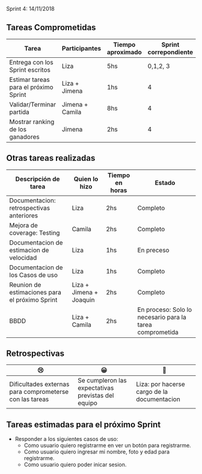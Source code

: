 Sprint 4: 14/11/2018

## Tareas Comprometidas

|  Tarea | Participantes | Tiempo aproximado | Sprint correpondiente | Estado |
|  ------ | ------ | ------ | ------ | ------ |
| Entrega con los Sprint escritos | Liza | 5hs | 0,1,2, 3 | Completo |
| Estimar tareas para el próximo Sprint | Liza + Jimena | 1hs | 4 | Completo |
| Validar/Terminar partida | Jimena + Camila | 8hs | 4 | Completo |
| Mostrar ranking de los ganadores | Jimena | 2hs | 4 | Completo |

## Otras tareas realizadas

| Descripción de tarea | Quien lo hizo | Tiempo en horas | Estado |
| ------ | ------ | ------ | ------ |
| Documentacion: retrospectivas anteriores | Liza | 2hs | Completo |
| Mejora de coverage: Testing | Camila | 2hs | Completo |
| Documentacion de estimacion de velocidad | Liza | 1hs | En preceso |
| Documentacion de los Casos de uso | Liza | 1hs | Completo |
| Reunion de estimaciones para el próximo Sprint | Liza + Jimena + Joaquin | 2hs | Completo |
| BBDD | Liza + Camila | 2hs | En proceso: Solo lo necesario para la tarea comprometida |

## Retrospectivas

| 😢 | 😀 | 💫 |
| ------ | ------ | ------ |
| Dificultades externas para comprometerse con las tareas | Se cumpleron las expectativas previstas del equipo | Liza: por hacerse cargo de la documentacion |

## Tareas estimadas para el próximo Sprint

- Responder a los siguientes casos de uso:
  - Como usuario quiero registrarme en ver un botón para registrarme.
  - Como usuario quiero ingresar mi nombre, foto y edad para registrarme.
  - Como usuario quiero poder inicar sesion.
